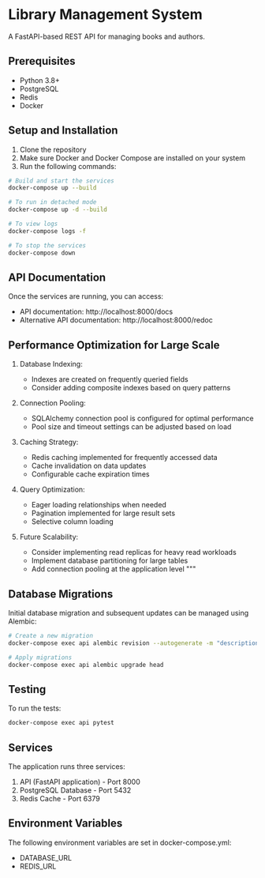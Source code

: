 # Library Management System

A FastAPI-based REST API for managing books and authors.

## Prerequisites

- Python 3.8+
- PostgreSQL
- Redis
- Docker

## Setup and Installation

1. Clone the repository
2. Make sure Docker and Docker Compose are installed on your system
3. Run the following commands:

```bash
# Build and start the services
docker-compose up --build

# To run in detached mode
docker-compose up -d --build

# To view logs
docker-compose logs -f

# To stop the services
docker-compose down
```

## API Documentation

Once the services are running, you can access:
- API documentation: http://localhost:8000/docs
- Alternative API documentation: http://localhost:8000/redoc

## Performance Optimization for Large Scale

1. Database Indexing:
   - Indexes are created on frequently queried fields
   - Consider adding composite indexes based on query patterns

2. Connection Pooling:
   - SQLAlchemy connection pool is configured for optimal performance
   - Pool size and timeout settings can be adjusted based on load

3. Caching Strategy:
   - Redis caching implemented for frequently accessed data
   - Cache invalidation on data updates
   - Configurable cache expiration times

4. Query Optimization:
   - Eager loading relationships when needed
   - Pagination implemented for large result sets
   - Selective column loading

5. Future Scalability:
   - Consider implementing read replicas for heavy read workloads
   - Implement database partitioning for large tables
   - Add connection pooling at the application level
"""

## Database Migrations

Initial database migration and subsequent updates can be managed using Alembic:

```bash
# Create a new migration
docker-compose exec api alembic revision --autogenerate -m "description"

# Apply migrations
docker-compose exec api alembic upgrade head
```

## Testing

To run the tests:

```bash
docker-compose exec api pytest
```

## Services

The application runs three services:
1. API (FastAPI application) - Port 8000
2. PostgreSQL Database - Port 5432
3. Redis Cache - Port 6379

## Environment Variables

The following environment variables are set in docker-compose.yml:
- DATABASE_URL
- REDIS_URL